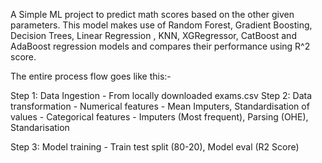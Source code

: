 A Simple ML project to predict math scores based on the other given parameters. This model makes use of Random Forest, Gradient Boosting, Decision Trees, Linear Regression , KNN, XGRegressor, CatBoost and AdaBoost regression models and compares their performance using R^2 score. 

The entire process flow goes like this:-

Step 1: Data Ingestion - From locally downloaded exams.csv
Step 2: Data transformation - Numerical features - Mean Imputers, Standardisation of values
                            - Categorical features - Imputers (Most frequent), Parsing (OHE), Standarisation

Step 3: Model training - Train test split (80-20), Model eval (R2 Score)
